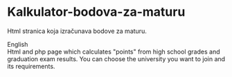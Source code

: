 # Kalkulator-bodova-za-maturu
Html stranica koja izračunava bodove za maturu.

English  
Html and php page which calculates "points" from high school  grades and graduation exam results. You can choose the university you want to join and its requirements.
